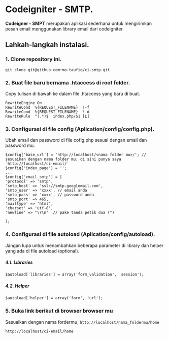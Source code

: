 # Codeigniter - SMTP.

**Codeigner - SMPT** merupakan aplikasi sederhana untuk mengirimkan pesan email menggunakan library email dari codeigniter.

## Lahkah-langkah instalasi.
### 1. Clone repository ini.
```
git clone git@github.com:mo-taufiq/ci-smtp.git
```
### 2. Buat file baru bernama .htaccess di root folder.
Copy tulisan di bawah ke dalam file .htaccess yang baru di buat. 
```
RewriteEngine On
RewriteCond  %{REQUEST_FILENAME}  !-f
RewriteCond  %{REQUEST_FILENAME}  !-d
RewriteRule  ^(.*)$  index.php/$1 [L]
```

### 3. Configurasi di file config (Aplication/config/config.php).
Ubah email dan password di file cofig.php sesuai dengan email dan password mu.
```
$config['base_url'] = 'http://localhost/<nama folder mu>/'; // sesuaikan dengan nama folder mu, di sini punya saya `http://localhost/ci-email/`
$config['index_page'] = '';
...
$config['email_smtp'] = [
'protocol' => 'smtp',
'smtp_host' => 'ssl://smtp.googlemail.com',
'smtp_user' => 'xxxx', // email anda
'smtp_pass' => 'xxxx', // password anda
'smtp_port' => 465,
'mailtype' => 'html',
'charset' => 'utf-8',
'newline' => "\r\n"  // pake tanda petik dua (")

];
```
### 4. Configurasi di file autoload (Aplication/config/autoload).
Jangan lupa untuk menambahkan beberapa parameter di library dan helper yang ada di file autoload (optional).
##### 4.1. Libraries
```
$autoload['libraries'] = array('form_validation', 'session');
```
##### 4.2. Helper
```
$autoload['helper'] = array('form', 'url');
```
### 5. Buka link berikut di browser browser mu
Sesuaikan dengan nama fordermu, `http://localhost/nama_foldermu/home`
```
http://localhost/ci-email/home
```